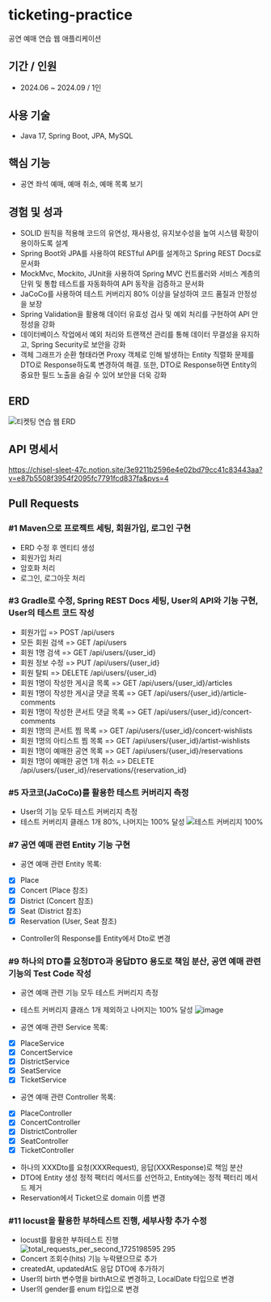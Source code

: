 # ticketing-practice
공연 예매 연습 웹 애플리케이션

## 기간 / 인원
- 2024.06 ~ 2024.09 / 1인

## 사용 기술
- Java 17, Spring Boot, JPA, MySQL

## 핵심 기능
- 공연 좌석 예매, 예매 취소, 예매 목록 보기

## 경험 및 성과
- SOLID 원칙을 적용해 코드의 유연성, 재사용성, 유지보수성을 높여 시스템 확장이 용이하도록 설계
- Spring Boot와 JPA를 사용하여 RESTful API를 설계하고 Spring REST Docs로 문서화
- MockMvc, Mockito, JUnit을 사용하여 Spring MVC 컨트롤러와 서비스 계층의 단위 및 통합 테스트를 자동화하여 API 동작을 검증하고 문서화
- JaCoCo를 사용하여 테스트 커버리지 80% 이상을 달성하여 코드 품질과 안정성을 보장
- Spring Validation을 활용해 데이터 유효성 검사 및 예외 처리를 구현하여 API 안정성을 강화
- 데이터베이스 작업에서 예외 처리와 트랜잭션 관리를 통해 데이터 무결성을 유지하고, Spring Security로 보안을 강화
- 객체 그래프가 순환 형태라면 Proxy 객체로 인해 발생하는 Entity 직렬화 문제를 DTO로 Response하도록 변경하여 해결. 또한, DTO로 Response하면 Entity의 중요한 필드 노출을 숨길 수 있어 보안을 더욱 강화

## ERD 
![티켓팅 연습 웹 ERD](https://github.com/user-attachments/assets/7817fa2b-f31d-4095-9bd0-83e852542dce)

## API 명세서
https://chisel-sleet-47c.notion.site/3e9211b2596e4e02bd79cc41c83443aa?v=e87b5508f3954f2095fc7791fcd837fa&pvs=4

## Pull Requests

### #1 Maven으로 프로젝트 세팅, 회원가입, 로그인 구현
- ERD 수정 후 엔티티 생성
- 회원가입 처리
- 암호화 처리
- 로그인, 로그아웃 처리

### #3 Gradle로 수정, Spring REST Docs 세팅, User의 API와 기능 구현, User의 테스트 코드 작성
- 회원가입 => POST /api/users
- 모든 회원 검색 => GET /api/users
- 회원 1명 검색 => GET /api/users/{user_id}
- 회원 정보 수정 => PUT /api/users/{user_id}
- 회원 탈퇴 => DELETE /api/users/{user_id}
- 회원 1명이 작성한 게시글 목록 => GET /api/users/{user_id}/articles
- 회원 1명이 작성한 게시글 댓글 목록 => GET /api/users/{user_id}/article-comments
- 회원 1명이 작성한 콘서트 댓글 목록 => GET /api/users/{user_id}/concert-comments
- 회원 1명의 콘서트 찜 목록 => GET /api/users/{user_id}/concert-wishlists
- 회원 1명의 아티스트 찜 목록 => GET /api/users/{user_id}/artist-wishlists
- 회원 1명이 예매한 공연 목록 => GET /api/users/{user_id}/reservations
- 회원 1명이 예매한 공연 1개 취소 => DELETE /api/users/{user_id}/reservations/{reservation_id}

### #5 자코코(JaCoCo)를 활용한 테스트 커버리지 측정
- User의 기능 모두 테스트 커버리지 측정
- 테스트 커버리지 클래스 1개 80%, 나머지는 100% 달성
![테스트 커버리지 100%](https://github.com/user-attachments/assets/3a767376-2130-4e34-96e4-2386e1acad33)

### #7 공연 예매 관련 Entity 기능 구현
- 공연 예매 관련 Entity 목록: 
- [X] Place
- [X] Concert (Place 참조)
- [X] District (Concert 참조)
- [X] Seat (District 참조)
- [X] Reservation (User, Seat 참조)
- Controller의 Response를 Entity에서 Dto로 변경

### #9 하나의 DTO를 요청DTO과 응답DTO 용도로 책임 분산, 공연 예매 관련 기능의 Test Code 작성
- 공연 예매 관련 기능 모두 테스트 커버리지 측정
- 테스트 커버리지 클래스 1개 제외하고 나머지는 100% 달성
![image](https://github.com/user-attachments/assets/f59550d6-a9c1-483b-90af-8cd07399a13d)

- 공연 예매 관련 Service 목록: 
- [x] PlaceService
- [x] ConcertService
- [x] DistrictService
- [x] SeatService
- [x] TicketService
- 공연 예매 관련 Controller 목록: 
- [x] PlaceController
- [x] ConcertController
- [x] DistrictController
- [x] SeatController
- [x] TicketController
- 하나의 XXXDto를 요청(XXXRequest), 응답(XXXResponse)로 책임 분산
- DTO에 Entity 생성 정적 팩터리 메서드를 선언하고, Entity에는 정적 팩터리 메서드 제거
- Reservation에서 Ticket으로 domain 이름 변경

### #11 locust을 활용한 부하테스트 진행, 세부사항 추가 수정
- locust를 활용한 부하테스트 진행
![total_requests_per_second_1725198595 295](https://github.com/user-attachments/assets/9f7f8943-0aa5-469e-b571-7d4dd3a21c46)
- Concert 조회수(hits) 기능 누락됐으므로 추가
- createdAt, updatedAt도 응답 DTO에 추가하기
- User의 birth 변수명을 birthAt으로 변경하고, LocalDate 타입으로 변경
- User의 gender를 enum 타입으로 변경
